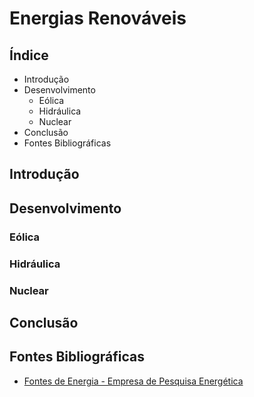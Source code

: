 # Energias Renováveis

## Índice

- Introdução
- Desenvolvimento
  - Eólica
  - Hidráulica
  - Nuclear
- Conclusão
- Fontes Bibliográficas

## Introdução

## Desenvolvimento

### Eólica

### Hidráulica

### Nuclear

## Conclusão

## Fontes Bibliográficas

- [Fontes de Energia - Empresa de Pesquisa Energética](https://www.epe.gov.br/pt/abcdenergia/fontes-de-energia)
